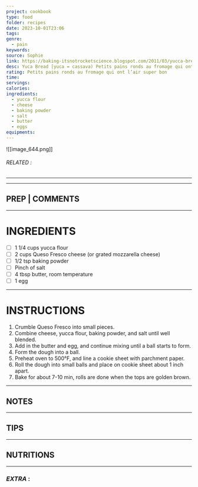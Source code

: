 ```yaml
---
project: cookbook
type: food
folder: recipes
date: 2023-10-01T23:06
tags: 
genre:
  - pain
keywords: 
source: Sophie
link: https://baking-itsnotrocketscience.blogspot.com/2011/03/yucca-bread.html?m=1
desc: Yuca Bread [yuca = cassava) Petits pains ronds au fromage qui ont l’air super bon
rating: Petits pains ronds au fromage qui ont l’air super bon
time: 
servings: 
calories: 
ingredients:
  - yucca flour
  - cheese
  - baking powder
  - salt
  - butter
  - eggs
equipments:
---
```


![[image_644.png]]
###### *RELATED* : 
---


---
## PREP | COMMENTS



---
# INGREDIENTS

- [ ] 1 1/4 cups yucca flour
- [ ] 2 cups Queso Fresco cheese (or grated mozzarella cheese)
- [ ] 1/2 tsp baking powder
- [ ] Pinch of salt
- [ ] 4 tbsp butter, room temperature
- [ ] 1 egg

---
# INSTRUCTIONS

1. Crumble Queso Fresco into small pieces.
2. Combine cheese, yucca flour, baking powder, and salt until well blended.
3. Add in the butter and egg, and continue mixing until a ball starts to form.
4. Form the dough into a ball.
5. Preheat oven to 500°F, and line a cookie sheet with parchment paper.
6. Roll the dough into small balls and place on cookie sheet about 1 inch apart.
7. Bake for about 7-10 min, rolls are done when the tops are golden brown.

---
## NOTES



---
## TIPS



---
## NUTRITIONS



---
### *EXTRA* :



